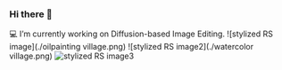 ### Hi there 👋
💻 I’m currently working on Diffusion-based Image Editing.
![stylized RS image](./oilpainting village.png) 
![stylized RS image2](./watercolor village.png) 
![stylized RS image3](./parkRS.png) 
<!--
**Sooplex/Sooplex** is a ✨ _special_ ✨ repository because its `README.md` (this file) appears on your GitHub profile.



- 🌱 I’m currently learning ...
- 👯 I’m looking to collaborate on ...
- 🤔 I’m looking for help with ...
- 💬 Ask me about ...
- 📫 How to reach me: ...
- 😄 Pronouns: ...
- ⚡ Fun fact: ...
-->
